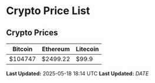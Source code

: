 # Crypto Price List

## Crypto Prices
| Bitcoin | Ethereum | Litecoin |
| ------- | -------- | -------- |
| $104747 | $2499.22 | $99.9 |
**Last Updated:** 2025-05-18 18:14 UTC
**Last Updated:** $DATE$
